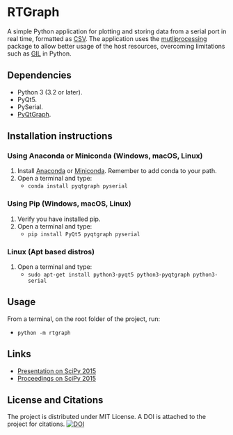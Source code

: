 # RTGraph

A simple Python application for plotting and storing data from a serial port in real time, formatted as [CSV](https://en.wikipedia.org/wiki/Comma-separated_values).
The application uses the [mutliprocessing](https://docs.python.org/3/library/multiprocessing.html) package to allow better usage of the host resources, overcoming limitations such as [GIL](https://docs.python.org/3/glossary.html#term-global-interpreter-lock) in Python.  

## Dependencies
- Python 3 (3.2 or later).
- PyQt5.
- PySerial.
- [PyQtGraph](http://www.pyqtgraph.org/).

## Installation instructions
### Using Anaconda or Miniconda (Windows, macOS, Linux)
1. Install [Anaconda](https://www.continuum.io/downloads) or [Miniconda](https://conda.io/miniconda.html). Remember to add conda to your path.
2. Open a terminal and type:
    - `conda install pyqtgraph pyserial`

### Using Pip (Windows, macOS, Linux)
1. Verify you have installed pip.
2. Open a terminal and type:
    - `pip install PyQt5 pyqtgraph pyserial`

### Linux (Apt based distros)
1. Open a terminal and type:
    - `sudo apt-get install python3-pyqt5 python3-pyqtgraph python3-serial`

## Usage
From a terminal, on the root folder of the project, run:
- `python -m rtgraph`

## Links
- [Presentation on SciPy 2015](https://www.youtube.com/watch?v=yNOJ_NfzI64&index=1&list=PLiOqvn0zxKhOy6WKGYMz3wHxJRN_zGCvD&t=896s)
- [Proceedings on SciPy 2015](http://conference.scipy.org/proceedings/scipy2015/pdfs/sebastian_sepulveda.pdf)

## License and Citations
The project is distributed under MIT License. A DOI is attached to the project for citations.
[![DOI](https://zenodo.org/badge/doi/10.5281/zenodo.12789.svg)](http://dx.doi.org/10.5281/zenodo.12789)
